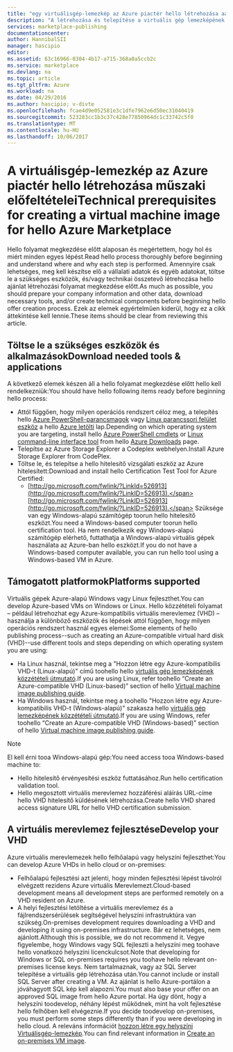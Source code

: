 ```yaml
---
title: "egy virtuálisgép-lemezkép az Azure piactér hello létrehozása aaaTechnical előfeltételei |} Microsoft Docs"
description: "A létrehozása és telepítése a virtuális gép lemezképének toohello Azure piactér mások hello követelmények megértése érdekében toopurchase."
services: marketplace-publishing
documentationcenter: 
author: HannibalSII
manager: hascipio
editor: 
ms.assetid: 63c16966-0304-4b17-a715-368a0a5ccb2c
ms.service: marketplace
ms.devlang: na
ms.topic: article
ms.tgt_pltfrm: Azure
ms.workload: na
ms.date: 04/29/2016
ms.author: hascipio; v-divte
ms.openlocfilehash: fcae4d9e052581e3c1dfe7962e6d50ec31040419
ms.sourcegitcommit: 523283cc1b3c37c428e77850964dc1c33742c5f0
ms.translationtype: MT
ms.contentlocale: hu-HU
ms.lasthandoff: 10/06/2017
---
```

# <a name="technical-prerequisites-for-creating-a-virtual-machine-image-for-hello-azure-marketplace"></a><span data-ttu-id="81946-103">A virtuálisgép-lemezkép az Azure piactér hello létrehozása műszaki előfeltételei</span><span class="sxs-lookup"><span data-stu-id="81946-103">Technical prerequisites for creating a virtual machine image for hello Azure Marketplace</span></span>
<span data-ttu-id="81946-104">Hello folyamat megkezdése előtt alaposan és megértettem, hogy hol és miért minden egyes lépést.</span><span class="sxs-lookup"><span data-stu-id="81946-104">Read hello process thoroughly before beginning and understand where and why each step is performed.</span></span> <span data-ttu-id="81946-105">Amennyire csak lehetséges, meg kell készítse elő a vállalati adatok és egyéb adatokat, töltse le a szükséges eszközök, és/vagy technikai összetevő létrehozása hello ajánlat létrehozási folyamat megkezdése előtt.</span><span class="sxs-lookup"><span data-stu-id="81946-105">As much as possible, you should prepare your company information and other data, download necessary tools, and/or create technical components before beginning hello offer creation process.</span></span> <span data-ttu-id="81946-106">Ezek az elemek egyértelműen kiderül, hogy ez a cikk áttekintése kell lennie.</span><span class="sxs-lookup"><span data-stu-id="81946-106">These items should be clear from reviewing this article.</span></span>  

## <a name="download-needed-tools--applications"></a><span data-ttu-id="81946-107">Töltse le a szükséges eszközök és alkalmazások</span><span class="sxs-lookup"><span data-stu-id="81946-107">Download needed tools & applications</span></span>
<span data-ttu-id="81946-108">A következő elemek készen áll a hello folyamat megkezdése előtt hello kell rendelkezniük:</span><span class="sxs-lookup"><span data-stu-id="81946-108">You should have hello following items ready before beginning hello process:</span></span>

* <span data-ttu-id="81946-109">Attól függően, hogy milyen operációs rendszert céloz meg, a telepítés hello [Azure PowerShell-parancsmagok](https://www.microsoft.com/web/handlers/webpi.ashx/getinstaller/WindowsAzurePowershellGet.3f.3f.3fnew.appids) vagy [Linux parancssori felület eszköz](https://go.microsoft.com/fwlink/?LinkId=253472&clcid=0x409) a hello [Azure letölti](https://azure.microsoft.com/downloads/) lap.</span><span class="sxs-lookup"><span data-stu-id="81946-109">Depending on which operating system you are targeting, install hello [Azure PowerShell cmdlets](https://www.microsoft.com/web/handlers/webpi.ashx/getinstaller/WindowsAzurePowershellGet.3f.3f.3fnew.appids) or [Linux command-line interface tool](https://go.microsoft.com/fwlink/?LinkId=253472&clcid=0x409) from hello [Azure Downloads](https://azure.microsoft.com/downloads/) page.</span></span>
* <span data-ttu-id="81946-110">Telepítse az Azure Storage Explorer a Codeplex webhelyen.</span><span class="sxs-lookup"><span data-stu-id="81946-110">Install Azure Storage Explorer from CodePlex.</span></span>
* <span data-ttu-id="81946-111">Töltse le, és telepítse a hello hitelesítő vizsgálati eszköz az Azure hitelesített:</span><span class="sxs-lookup"><span data-stu-id="81946-111">Download and install hello Certification Test Tool for Azure Certified:</span></span>
  * <span data-ttu-id="81946-112">[http://go.microsoft.com/fwlink/?LinkId=526913](http://go.microsoft.com/fwlink/?LinkID=526913).</span><span class="sxs-lookup"><span data-stu-id="81946-112">[http://go.microsoft.com/fwlink/?LinkID=526913](http://go.microsoft.com/fwlink/?LinkID=526913).</span></span> <span data-ttu-id="81946-113">Szüksége van egy Windows-alapú számítógép toorun hello hitelesítő eszközt.</span><span class="sxs-lookup"><span data-stu-id="81946-113">You need a Windows-based computer toorun hello certification tool.</span></span> <span data-ttu-id="81946-114">Ha nem rendelkezik egy Windows-alapú számítógép elérhető, futtathatja a Windows-alapú virtuális gépek használata az Azure-ban hello eszközt.</span><span class="sxs-lookup"><span data-stu-id="81946-114">If you do not have a Windows-based computer available, you can run hello tool using a Windows-based VM in Azure.</span></span>

## <a name="platforms-supported"></a><span data-ttu-id="81946-115">Támogatott platformok</span><span class="sxs-lookup"><span data-stu-id="81946-115">Platforms supported</span></span>
<span data-ttu-id="81946-116">Virtuális gépek Azure-alapú Windows vagy Linux fejleszthet.</span><span class="sxs-lookup"><span data-stu-id="81946-116">You can develop Azure-based VMs on Windows or Linux.</span></span> <span data-ttu-id="81946-117">Hello közzétételi folyamat – például létrehozhat egy Azure-kompatibilis virtuális merevlemez (VHD) – használja a különböző eszközök és lépések attól függően, hogy milyen operációs rendszert használ egyes elemei:</span><span class="sxs-lookup"><span data-stu-id="81946-117">Some elements of hello publishing process--such as creating an Azure-compatible virtual hard disk (VHD)--use different tools and steps depending on which operating system you are using:</span></span>  

* <span data-ttu-id="81946-118">Ha Linux használ, tekintse meg a "Hozzon létre egy Azure-kompatibilis VHD-t (Linux-alapú)" című toohello hello [virtuális gép lemezképének közzétételi útmutató](marketplace-publishing-vm-image-creation.md).</span><span class="sxs-lookup"><span data-stu-id="81946-118">If you are using Linux, refer toohello “Create an Azure-compatible VHD (Linux-based)” section of hello [Virtual machine image publishing guide](marketplace-publishing-vm-image-creation.md).</span></span>
* <span data-ttu-id="81946-119">Ha Windows használ, tekintse meg a toohello "Hozzon létre egy Azure-kompatibilis VHD-t (Windows-alapú)" szakasza hello [virtuális gép lemezképének közzétételi útmutató](marketplace-publishing-vm-image-creation.md).</span><span class="sxs-lookup"><span data-stu-id="81946-119">If you are using Windows, refer toohello “Create an Azure-compatible VHD (Windows-based)” section of hello [Virtual machine image publishing guide](marketplace-publishing-vm-image-creation.md).</span></span>

> [!NOTE]
> <span data-ttu-id="81946-120">El kell érni tooa Windows-alapú gép:</span><span class="sxs-lookup"><span data-stu-id="81946-120">You need access tooa Windows-based machine to:</span></span>
> 
> * <span data-ttu-id="81946-121">Hello hitelesítő érvényesítési eszköz futtatásához.</span><span class="sxs-lookup"><span data-stu-id="81946-121">Run hello certification validation tool.</span></span>
> * <span data-ttu-id="81946-122">Hello megosztott virtuális merevlemez hozzáférési aláírás URL-címe hello VHD hitelesítő küldésének létrehozása.</span><span class="sxs-lookup"><span data-stu-id="81946-122">Create hello VHD shared access signature URL for hello VHD certification submission.</span></span>
> 
> 

## <a name="develop-your-vhd"></a><span data-ttu-id="81946-123">A virtuális merevlemez fejlesztése</span><span class="sxs-lookup"><span data-stu-id="81946-123">Develop your VHD</span></span>
<span data-ttu-id="81946-124">Azure virtuális merevlemezek hello felhőalapú vagy helyszíni fejleszthet:</span><span class="sxs-lookup"><span data-stu-id="81946-124">You can develop Azure VHDs in hello cloud or on-premises:</span></span>

* <span data-ttu-id="81946-125">Felhőalapú fejlesztési azt jelenti, hogy minden fejlesztési lépést távolról elvégzett rezidens Azure virtuális Merevlemezt.</span><span class="sxs-lookup"><span data-stu-id="81946-125">Cloud-based development means all development steps are performed remotely on a VHD resident on Azure.</span></span>
* <span data-ttu-id="81946-126">A helyi fejlesztési letöltése a virtuális merevlemez és a fájlrendszersérülések segítségével helyszíni infrastruktúra van szükség.</span><span class="sxs-lookup"><span data-stu-id="81946-126">On-premises development requires downloading a VHD and developing it using on-premises infrastructure.</span></span> <span data-ttu-id="81946-127">Bár ez lehetséges, nem ajánlott.</span><span class="sxs-lookup"><span data-stu-id="81946-127">Although this is possible, we do not recommend it.</span></span> <span data-ttu-id="81946-128">Vegye figyelembe, hogy Windows vagy SQL fejleszti a helyszíni meg toohave hello vonatkozó helyszíni licenckulcsot.</span><span class="sxs-lookup"><span data-stu-id="81946-128">Note that developing for Windows or SQL on-premises requires you toohave hello relevant on-premises license keys.</span></span> <span data-ttu-id="81946-129">Nem tartalmaznak, vagy az SQL Server telepítése a virtuális gép létrehozása után.</span><span class="sxs-lookup"><span data-stu-id="81946-129">You cannot include or install SQL Server after creating a VM.</span></span> <span data-ttu-id="81946-130">Az ajánlat is hello Azure-portálon a jóváhagyott SQL kép kell alapozni.</span><span class="sxs-lookup"><span data-stu-id="81946-130">You must also base your offer on an approved SQL image from hello Azure portal.</span></span> <span data-ttu-id="81946-131">Ha úgy dönt, hogy a helyszíni toodevelop, néhány lépést működnek, mint ha volt fejlesztése hello felhőben kell elvégeznie.</span><span class="sxs-lookup"><span data-stu-id="81946-131">If you decide toodevelop on-premises, you must perform some steps differently than if you were developing in hello cloud.</span></span> <span data-ttu-id="81946-132">A releváns információt [hozzon létre egy helyszíni Virtuálisgép-lemezkép](marketplace-publishing-vm-image-creation-on-premise.md).</span><span class="sxs-lookup"><span data-stu-id="81946-132">You can find relevant information in [Create an on-premises VM image](marketplace-publishing-vm-image-creation-on-premise.md).</span></span>

[link-acct-creation]:marketplace-publishing-accounts-creation-registration.md
